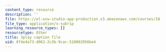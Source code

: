 ```yaml
---
content_type: resource
description: ''
file: https://ol-ocw-studio-app-production.s3.amazonaws.com/courses/18-03sc-differential-equations-fall-2011/8f4e4a73d0612c3b9cac510002956be4_9KbpbBMThTE.srt
file_type: application/x-subrip
learning_resource_types: []
resourcetype: Other
title: 3play caption file
uid: 8f4e4a73-d061-2c3b-9cac-510002956be4
---
```

